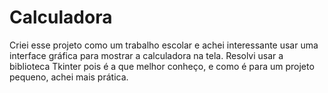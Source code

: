 # Calculadora
Criei esse projeto como um trabalho escolar e achei interessante usar uma interface gráfica para mostrar a calculadora na tela.
Resolvi usar a biblioteca Tkinter pois é a que melhor conheço, e como é para um projeto pequeno, achei mais prática.
